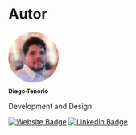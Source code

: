 # Autor

<a href="https://www.linkedin.com/in/diegotenorio" target="_blank">
 <img style="border-radius: 50%;" src="./assets/readme/diegotenorio.jpg" width="100px;" alt=""/>
 <br />
 <sub><b>Diego Tenório</b></sub></a>


Development and Design

[![Website Badge](https://img.shields.io/website?up_message=Portfolio&url=http%3A%2F%2Fwww.diegotenorio.com.br%2F)](http://www.diegotenorio.com.br) [![Linkedin Badge](https://img.shields.io/badge/-Diego-blue?style=flat-square&logo=Linkedin&logoColor=white&link=https://www.linkedin.com/in/diegotenorio)](https://www.linkedin.com/in/diegotenorio)
